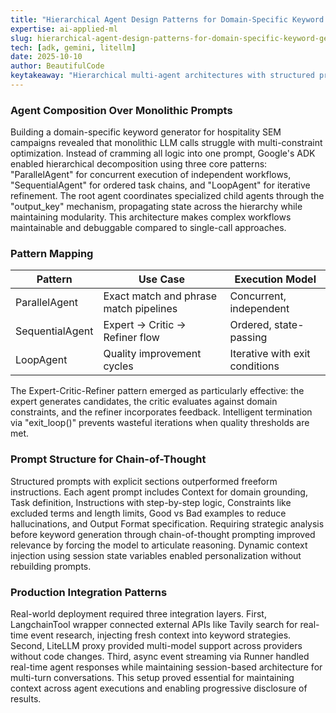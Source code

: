 ```yaml
---
title: "Hierarchical Agent Design Patterns for Domain-Specific Keyword Generation"
expertise: ai-applied-ml
slug: hierarchical-agent-design-patterns-for-domain-specific-keyword-generation
tech: [adk, gemini, litellm]
date: 2025-10-10
author: BeautifulCode
keytakeaway: "Hierarchical multi-agent architectures with structured prompts and domain-specific critic loops outperform monolithic LLM calls for complex, constraint-heavy generation tasks."
---
```


### Agent Composition Over Monolithic Prompts

Building a domain-specific keyword generator for hospitality SEM campaigns revealed that monolithic LLM calls struggle with multi-constraint optimization. Instead of cramming all logic into one prompt, Google's ADK enabled hierarchical decomposition using three core patterns: "ParallelAgent" for concurrent execution of independent workflows, "SequentialAgent" for ordered task chains, and "LoopAgent" for iterative refinement. The root agent coordinates specialized child agents through the "output_key" mechanism, propagating state across the hierarchy while maintaining modularity. This architecture makes complex workflows maintainable and debuggable compared to single-call approaches.

### Pattern Mapping

| Pattern | Use Case | Execution Model |
|---------|----------|-----------------|
| ParallelAgent | Exact match and phrase match pipelines | Concurrent, independent |
| SequentialAgent | Expert → Critic → Refiner flow | Ordered, state-passing |
| LoopAgent | Quality improvement cycles | Iterative with exit conditions |

The Expert-Critic-Refiner pattern emerged as particularly effective: the expert generates candidates, the critic evaluates against domain constraints, and the refiner incorporates feedback. Intelligent termination via "exit_loop()" prevents wasteful iterations when quality thresholds are met.

### Prompt Structure for Chain-of-Thought

Structured prompts with explicit sections outperformed freeform instructions. Each agent prompt includes Context for domain grounding, Task definition, Instructions with step-by-step logic, Constraints like excluded terms and length limits, Good vs Bad examples to reduce hallucinations, and Output Format specification. Requiring strategic analysis before keyword generation through chain-of-thought prompting improved relevance by forcing the model to articulate reasoning. Dynamic context injection using session state variables enabled personalization without rebuilding prompts.

### Production Integration Patterns

Real-world deployment required three integration layers. First, LangchainTool wrapper connected external APIs like Tavily search for real-time event research, injecting fresh context into keyword strategies. Second, LiteLLM proxy provided multi-model support across providers without code changes. Third, async event streaming via Runner handled real-time agent responses while maintaining session-based architecture for multi-turn conversations. This setup proved essential for maintaining context across agent executions and enabling progressive disclosure of results.